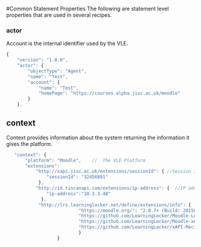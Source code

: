 #Common Statement Properties
The following are statement level properties that are used in several recipes.

### actor
Account is the internal identifier used by the VLE.

``` Javascript
{
    "version": "1.0.0",
    "actor": {
        "objectType": "Agent",
        "name": "Test",
        "account": {
            "name": "Test",
            "homePage": "https://courses.alpha.jisc.ac.uk/moodle"
        }
    },
```


## context
Context provides information about the system returning the information it gives the platform.

 ```Javascript
	"context": { 
        "platform": "Moodle",    //  The VLE Platform
        "extensions": 
 			"http://xapi.jisc.ac.uk/extensions/sessionId": { //Session Identifier
                "sessionId": "32456891"  
             },
            "http://id.tincanapi.com/extensions/ip-address": {  //IP address
                "ip-address":"10.3.3.48"
              },
			 "http://lrs.learninglocker.net/define/extensions/info": {   //  Information on the extension or plugin emitting the event
                            "https://moodle.org/": "2.8.7+ (Build: 20150730)",
                            "https://github.com/LearningLocker/Moodle-Log-Expander": "0.4.2\n",
                            "https://github.com/LearningLocker/Moodle-xAPI-Translator": "0.4.1\n",
                            "https://github.com/LearningLocker/xAPI-Recipe-Emitter": "0.4.3\n"
           	 				}
					}
			
 ```  


